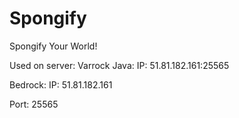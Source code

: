 # Spongify
Spongify Your World!

Used on server:
Varrock
Java:
IP:
 51.81.182.161:25565

Bedrock:
IP:
 51.81.182.161

Port: 
25565
 
